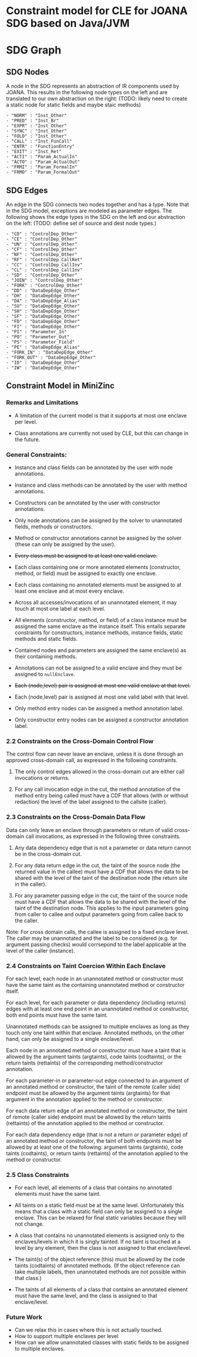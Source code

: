 # Constraint model for CLE for JOANA SDG based on Java/JVM
# SDG Graph
## SDG Nodes
A node in the SDG represents an abstraction of IR components used by JOANA. This results in the following node types on the left and are translated to our own abstraction on the right: (TODO: likely need to create a static node for static fields and maybe staic methods)

    - "NORM" : "Inst_Other"
    - "PRED" : "Inst_Br"
    - "EXPR" : "Inst_Other"
    - "SYNC" : "Inst_Other"
    - "FOLD" : "Inst_Other"
    - "CALL" : "Inst_FunCall"
    - "ENTR" : "FunctionEntry"
    - "EXIT" : "Inst_Ret"
    - "ACTI" : "Param_ActualIn"
    - "ACTO" : "Param_ActualOut"
    - "FRMI" : "Param_FormalIn"
    - "FRMO" : "Param_FormalOut"
## SDG Edges
An edge in the SDG connects two nodes together and has a type. Note that in the SDG model, exceptions are modeled as parameter edges. The following shows the edge types in the SDG on the left and our abstraction on the left: (TODO: define set of source and dest node types.) 

    - "CD" : "ControlDep_Other"
    - "CE" : "ControlDep_Other"
    - "UN" : "ControlDep_Other"
    - "CF" : "ControlDep_Other"
    - "NF" : "ControlDep_Other"
    - "RF" : "ControlDep_CallRet"
    - "CC" : "ControlDep_CallInv"
    - "CL" : "ControlDep_CallInv"
    - "SD" : "ControlDep_Other"
    - "JOIN" : "ControlDep_Other"
    - "FORK" : "ControlDep_Other"
    - "DD" : "DataDepEdge_Other"
    - "DH" : "DataDepEdge_Other"
    - "DA" : "DataDepEdge_Alias"
    - "SU" : "DataDepEdge_Other"
    - "SH" : "DataDepEdge_Other"
    - "SF" : "DataDepEdge_Other"
    - "FD" : "DataDepEdge_Other"
    - "FI" : "DataDepEdge_Other"
    - "PI" : "Parameter_In"
    - "PO" : "Parameter_Out"
    - "PS" : "Parameter_Field"
    - "PE" : "DataDepEdge_Alias"
    - "FORK_IN" : "DataDepEdge_Other"
    - "FORK_OUT" : "DataDepEdge_Other"
    - "ID" : "DataDepEdge_Other"
    - "IW" : "DataDepEdge_Other"


## Constraint Model in MiniZinc

### Remarks and Limitations

* A limitation of the current model is that it supports at most one enclave per level.
 
* Class annotations are currently not used by CLE, but this can change in the future.

### General Constraints:

* Instance and class fields can be annotated by the user with node annotations.

* Instance and class methods can be annotated by the user with method annotations.

* Constructors can be annotated by the user with constructor annotations.

* Only node annotations can be assigned by the solver to unannotated fields, methods or constructors.

* Method or constructor annotations cannot be assigned by the solver (these can only be assigned by the user). 

* ~~Every class must be assigned to at least one valid enclave.~~

* Each class containing one or more annotated elements (constructor, method, or field) must be assigned to exactly one enclave. 

* Each class containing no annotated elements must be assigned to at least one enclave and at most every enclave.

* Across all accesses/invocations of an unannotated element, it may touch at most one label at each level.

* All elements (constructor, method, or field) of a class instance must be assigned the same enclave as the instance itself. This entails separate constraints for constructors, instance methods, instance fields, static methods and static fields.

* Contained nodes and parameters are assigned the same enclave(s) as their containing
methods.  

* Annotations can not be assigned to a valid enclave and they must be
assigned to `nullEnclave`.

* ~~Each (node,level) pair is assigned at most one valid enclave at that level.~~

* Each (node,level) pair is assigned at most one valid label with that level.

* Only method entry nodes can be assigned a method annotation label.
* Only constructor entry nodes can be assigned a constructor annotation label.

### 2.2 Constraints on the Cross-Domain Control Flow

The control flow can never leave an enclave, unless it is done through an
approved cross-domain call, as expressed in the following constraints.

1) The only control edges allowed in the cross-domain cut are either call
invocations or returns. 

2) For any call invocation edge in the cut, the method annotation of the method entry being called must have a CDF that allows (with or without redaction) the level of the label assigned to the callsite (caller).  


### 2.3 Constraints on the Cross-Domain Data Flow

Data can only leave an enclave through parameters or return of valid
cross-domain call invocations, as expressed in the following three constraints. 

1) Any data dependency edge that is not a parameter or data return cannot be in the
cross-domain cut.  

2) For any data return edge in the cut, the taint of the source
node (the returned value in the callee) must have a CDF that allows the data to
be shared with the level of the taint of the destination node (the return site 
in the caller). 

3) For any parameter passing edge in the cut, the taint of the source
node must have a CDF that allows the data to be shared with the level of the taint of the destination node. This applies to the input parameters going from caller to callee and output parameters going from callee back to the caller.

Note: For cross domain calls, the callee is assigned to a fixed enclave level. The caller may be unannotated and the label to be considered (e.g. for argument passing checks) would corrsepond to the label applicable at the level of the caller (instance).


### 2.4 Constraints on Taint Coercion Within Each Enclave

For each level, each node in an unannotated method or constructor must have the same taint as the containing unannotated method or constructor itself.

For each level, for each parameter or data dependency (including returns) edges with at least one end point in an unannotated method or constructor, both end points must have the same taint.

Unannotated methods can be assigned to multiple enclaves as long as they touch only one taint within that enclave. Annotated methods, on the other hand, can only be assigned to a single enclave/level.

Each node in an annotated method or constructor must have a taint that is allowed by the argument taints (argtaints), code taints (codtaints), or the return taints (rettaints) of the corresponding method/constructor annotation.

For each parameter-in or parameter-out edge connected to an argument of an annotated method or constructor, the taint of the remote (caller side) endpoint must be allowed by the argument taints (argtaints) for that argument in the annotation applied to the method or constructor.

For each data return edge of an annotated method or constructor, the taint of remote (caller side) endpoint must be allowed by the return taints (rettaints) of the annotation applied to the method or constructor.

For each data dependency edge (that is not a return or parameter edge) of an annotated method or constructor, the taint of both endpoints must be allowed by at least one of the following: argument taints (argtaints), code taints (codtaints), or return taints (rettaints) of the annotation applied to the method or constructor.

### 2.5 Class Constraints


* For each level, all elements of a class that contains no annotated elements must have the same taint.

* All taints on a static field must be at the same level. Unfortunately this means that a class with a static field can only be assigned to a single enclave. This can be relaxed for final static variables because they will not change.


* A class that contains no unannotated elements is assigned only to the enclaves/levels in which it is singly tainted. If no taint is touched at a level by any element, then the class is not assigned to that enclave/level.

* The taint(s) of the object reference (this) must be allowed by the code taints (codtaints) of annotated methods. (If the object reference can take multiple labels, then unannotated methods are not possible within that class.)

* The taints of all elements of a class that contains an annotated element must have the same level, and the class is assigned to that enclave/level.

### Future Work
* Can we relax this in cases where this is not actually touched.
* How to support multiple enclaves per level
* How can we allow unannotated classes with static fields to be assigned to multiple enclaves.





